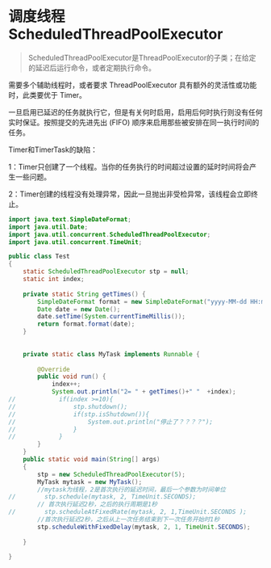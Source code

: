 # 调度线程 ScheduledThreadPoolExecutor

> ScheduledThreadPoolExecutor是ThreadPoolExecutor的子类；在给定的延迟后运行命令，或者定期执行命令。

需要多个辅助线程时，或者要求 ThreadPoolExecutor 具有额外的灵活性或功能时，此类要优于 Timer。

一旦启用已延迟的任务就执行它，但是有关何时启用，启用后何时执行则没有任何实时保证。按照提交的先进先出 (FIFO) 顺序来启用那些被安排在同一执行时间的任务。


Timer和TimerTask的缺陷：

1：Timer只创建了一个线程。当你的任务执行的时间超过设置的延时时间将会产生一些问题。

2：Timer创建的线程没有处理异常，因此一旦抛出非受检异常，该线程会立即终止。

```java
import java.text.SimpleDateFormat;
import java.util.Date;
import java.util.concurrent.ScheduledThreadPoolExecutor;
import java.util.concurrent.TimeUnit;

public class Test
{
    static ScheduledThreadPoolExecutor stp = null;
    static int index;
    
    private static String getTimes() {  
        SimpleDateFormat format = new SimpleDateFormat("yyyy-MM-dd HH:mm:ss E");  
        Date date = new Date();  
        date.setTime(System.currentTimeMillis());  
        return format.format(date);  
    } 
    
    
    private static class MyTask implements Runnable {  
        
        @Override  
        public void run() {  
            index++;  
            System.out.println("2= " + getTimes()+" "  +index);  
//            if(index >=10){  
//                stp.shutdown();  
//                if(stp.isShutdown()){  
//                    System.out.println("停止了？？？？");
//                } 
//            }
        }
    }
    public static void main(String[] args)
    {
        stp = new ScheduledThreadPoolExecutor(5);
        MyTask mytask = new MyTask();
        //mytask为线程，2是首次执行的延迟时间，最后一个参数为时间单位
//        stp.schedule(mytask, 2, TimeUnit.SECONDS);
        // 首次执行延迟2秒，之后的执行周期是1秒
//        stp.scheduleAtFixedRate(mytask, 2, 1,TimeUnit.SECONDS );
        //首次执行延迟2秒，之后从上一次任务结束到下一次任务开始时1秒
        stp.scheduleWithFixedDelay(mytask, 2, 1, TimeUnit.SECONDS);
        
    }

}

```
